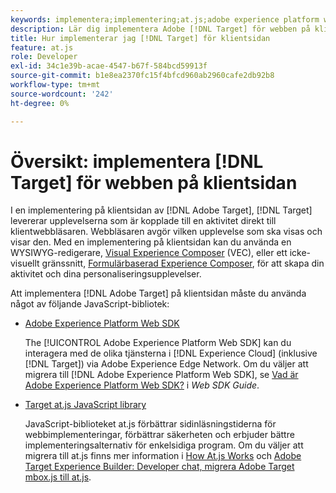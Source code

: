 ```yaml
---
keywords: implementera;implementering;at.js;adobe experience platform web sdk;aep web sdk
description: Lär dig implementera Adobe [!DNL Target] för webben på klientsidan med Adobe Experience Platform Web SDK (AEP Web SDK) eller [!DNL Target] at.js JavaScript-bibliotek.
title: Hur implementerar jag [!DNL Target] för klientsidan
feature: at.js
role: Developer
exl-id: 34c1e39b-acae-4547-b67f-584bcd59913f
source-git-commit: b1e8ea2370fc15f4bfcd960ab2960cafe2db92b8
workflow-type: tm+mt
source-wordcount: '242'
ht-degree: 0%

---
```


# Översikt: implementera [!DNL Target] för webben på klientsidan

I en implementering på klientsidan av [!DNL Adobe Target], [!DNL Target] levererar upplevelserna som är kopplade till en aktivitet direkt till klientwebbläsaren. Webbläsaren avgör vilken upplevelse som ska visas och visar den. Med en implementering på klientsidan kan du använda en WYSIWYG-redigerare, [Visual Experience Composer](/help/main/c-experiences/c-visual-experience-composer/visual-experience-composer.md) (VEC), eller ett icke-visuellt gränssnitt, [Formulärbaserad Experience Composer](/help/main/c-experiences/form-experience-composer.md), för att skapa din aktivitet och dina personaliseringsupplevelser.

Att implementera [!DNL Adobe Target] på klientsidan måste du använda något av följande JavaScript-bibliotek:

* [Adobe Experience Platform Web SDK](https://developer.adobe.com/target/implement/client-side/aep-web-sdk/)

   The [!UICONTROL Adobe Experience Platform Web SDK] kan du interagera med de olika tjänsterna i [!DNL Experience Cloud] (inklusive [!DNL Target]) via Adobe Experience Edge Network. Om du väljer att migrera till [!DNL Adobe Experience Platform Web SDK], se [Vad är Adobe Experience Platform Web SDK?](https://developer.adobe.com/target/implement/client-side/aep-web-sdk/) i *Web SDK Guide*.

* [Target at.js JavaScript library](https://developer.adobe.com/target/implement/client-side/atjs/how-atjs-works/how-atjs-works/)

   JavaScript-biblioteket at.js förbättrar sidinläsningstiderna för webbimplementeringar, förbättrar säkerheten och erbjuder bättre implementeringsalternativ för enkelsidiga program. Om du väljer att migrera till at.js finns mer information i [How At.js Works](https://developer.adobe.com/target/implement/client-side/atjs/how-atjs-works/how-atjs-works/) och [Adobe Target Experience Builder: Developer chat, migrera Adobe Target mbox.js till at.js](https://seminars.adobeconnect.com/ptdo6mfo6qn6/?proto=true).



